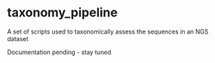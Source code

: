 # taxonomy_pipeline
A set of scripts used to taxonomically assess the sequences in an NGS dataset

Documentation pending - stay tuned



